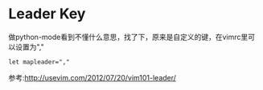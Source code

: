 
# Leader Key

做python-mode看到<Leader>不懂什么意思，找了下，原来是自定义的键，在vimrc里可以设置为","
```
let mapleader=","
```

参考:http://usevim.com/2012/07/20/vim101-leader/
